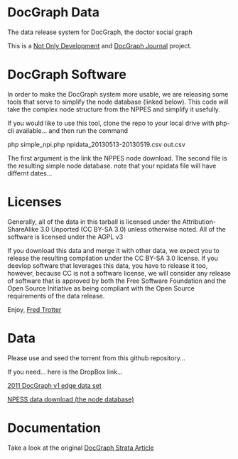 DocGraph Data
========

The data release system for DocGraph, the doctor social graph

This is a <a href='http://notonlyfor.com'>Not Only Development</a> and <a href='http://docgraph.org'>DocGraph Journal</a> project.

DocGraph Software
========

In order to make the DocGraph system more usable, we are releasing some tools that serve to simplify the node database (linked below).
This code will take the complex node structure from the NPPES and simplify it usefully. 


If you would like to use this tool, clone the repo to your local drive with php-cli available... and then run the command

 php simple_npi.php npidata_20130513-20130519.csv out.csv

The first argument is the link the NPPES node download. The second file is the resulting simple node database.
note that your npidata file will have differnt dates... 



Licenses
========

Generally, all of the data in this tarball is licensed under the Attribution-ShareAlike 3.0 Unported (CC BY-SA 3.0) unless otherwise noted.
All of the software is licensed under the AGPL v3


If you download this data and merge it with other data, we expect you to release the resulting compilation under the CC BY-SA 3.0 license. If you deevlop software that leverages this data, you have to release it too, however, because CC is not a software license, we will consider any release of software that is approved by both the Free Software Foundation and the Open Source Initiative as being compliant with the Open Source requirements of the data release. 

Enjoy,
<a href='http://fredtrotter.com'>Fred Trotter</a>


Data
========
Please use and seed the torrent from this github repository...

If you need... here is the DropBox link...

<a href='https://www.dropbox.com/s/m9r0s3604mihd9s/DocGraph.v1.tgz'>2011 DocGraph v1 edge data set</a>

<a href='http://nppes.viva-it.com/NPI_Files.html'>NPESS data download (the node database)</a>


Documentation
========
Take a look at the original <a href='http://strata.oreilly.com/2012/11/docgraph-open-social-doctor-data.html'>DocGraph Strata Article</a>

